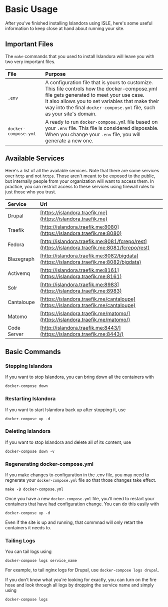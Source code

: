 # Basic Usage

After you've finished installing Islandora using ISLE, here's some useful information to keep close at hand
about running your site.

## Important Files

The `make` commands that you used to install Islandora will leave you with two very important files.

| File                 | Purpose                                                                                                                                                                                                                                                                     |
| :------------------- | :-------------------------------------------------------------------------------------------------------------------------------------------------------------------------------------------------------------------------------------------------------------------------- |
| `.env`               | A configuration file that is yours to customize. This file controls how the docker-compose.yml file gets generated to meet your use case.</br>It also allows you to set variables that make their way into the final `docker-compose.yml` file, such as your site's domain. |
| `docker-compose.yml` | A ready to run `docker-compose.yml` file based on your `.env` file.  This file is considered disposable. When you change your `.env` file, you will generate a new one.                                                                                                     |

## Available Services

Here's a list of all the available services.  Note that there are some services over `http` and not `https`.
Those aren't meant to be exposed to the public, but internally people from your organization will want to
access them.  In practice, you can restrict access to these services using firewall rules to just those who
you trust.

| Service     | Url                                                                                            |
| :---------- | :--------------------------------------------------------------------------------------------- |
| Drupal      | [https://islandora.traefik.me](https://islandora.traefik.me)                                   |
| Traefik     | [http://islandora.traefik.me:8080](https://islandora.traefik.me:8080)                          |
| Fedora      | [http://islandora.traefik.me:8081/fcrepo/rest](https://islandora.traefik.me:8081/fcrepo/rest)  |
| Blazegraph  | [http://islandora.traefik.me:8082/bigdata](https://islandora.traefik.me:8082/bigdata)          |
| Activemq    | [http://islandora.traefik.me:8161](https://islandora.traefik.me:8161)                          |
| Solr        | [http://islandora.traefik.me:8983](https://islandora.traefik.me:8983)                          |
| Cantaloupe  | [https://islandora.traefik.me/cantaloupe](https://islandora.traefik.me/cantaloupe)             |
| Matomo      | [https://islandora.traefik.me/matomo/](https://islandora.traefik.me/matomo/)                   |
| Code Server | [http://islandora.traefik.me:8443/](https://islandora.traefik.me:8443/)                        |

## Basic Commands

### Stopping Islandora

If you want to stop Islandora, you can bring down all the containers with

```
docker-compose down
``` 

### Restarting Islandora

If you want to start Islandora back up after stopping it, use

```
docker-compose up -d
```

### Deleting Islandora

If you want to stop Islandora and delete all of its content, use

```
docker-compose down -v
```

### Regenerating docker-compose.yml

If you make changes to configuration in the .env file, you may need to regnerate your `docker-compose.yml` file so that
those changes take effect.

```
make -B docker-compose.yml
```

Once you have a new `docker-compose.yml` file, you'll need to restart your containers that have had configuration change.
You can do this easily with

```
docker-compose up -d
```

Even if the site is up and running, that commnad will only retart the containers it needs to.

### Tailing Logs

You can tail logs using

`docker-compose logs service_name`

For example, to tail nginx logs for Drupal, use `docker-compose logs drupal`.

If you don't know what you're looking for exactly, you can turn on the fire hose and look through all logs by dropping
the service name and simply using

`docker-compose logs`

